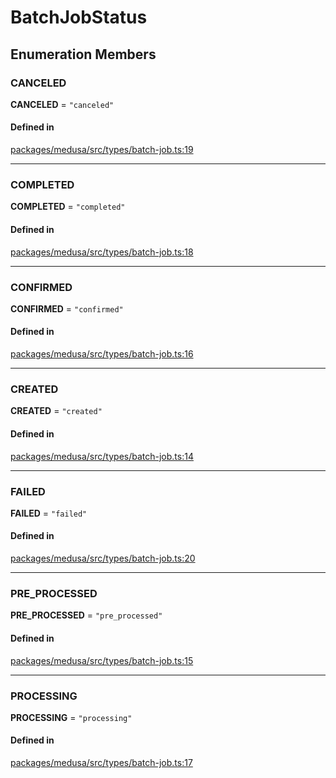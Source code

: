 # BatchJobStatus

## Enumeration Members

### CANCELED

 **CANCELED** = ``"canceled"``

#### Defined in

[packages/medusa/src/types/batch-job.ts:19](https://github.com/medusajs/medusa/blob/e39010127/packages/medusa/src/types/batch-job.ts#L19)

___

### COMPLETED

 **COMPLETED** = ``"completed"``

#### Defined in

[packages/medusa/src/types/batch-job.ts:18](https://github.com/medusajs/medusa/blob/e39010127/packages/medusa/src/types/batch-job.ts#L18)

___

### CONFIRMED

 **CONFIRMED** = ``"confirmed"``

#### Defined in

[packages/medusa/src/types/batch-job.ts:16](https://github.com/medusajs/medusa/blob/e39010127/packages/medusa/src/types/batch-job.ts#L16)

___

### CREATED

 **CREATED** = ``"created"``

#### Defined in

[packages/medusa/src/types/batch-job.ts:14](https://github.com/medusajs/medusa/blob/e39010127/packages/medusa/src/types/batch-job.ts#L14)

___

### FAILED

 **FAILED** = ``"failed"``

#### Defined in

[packages/medusa/src/types/batch-job.ts:20](https://github.com/medusajs/medusa/blob/e39010127/packages/medusa/src/types/batch-job.ts#L20)

___

### PRE\_PROCESSED

 **PRE\_PROCESSED** = ``"pre_processed"``

#### Defined in

[packages/medusa/src/types/batch-job.ts:15](https://github.com/medusajs/medusa/blob/e39010127/packages/medusa/src/types/batch-job.ts#L15)

___

### PROCESSING

 **PROCESSING** = ``"processing"``

#### Defined in

[packages/medusa/src/types/batch-job.ts:17](https://github.com/medusajs/medusa/blob/e39010127/packages/medusa/src/types/batch-job.ts#L17)
